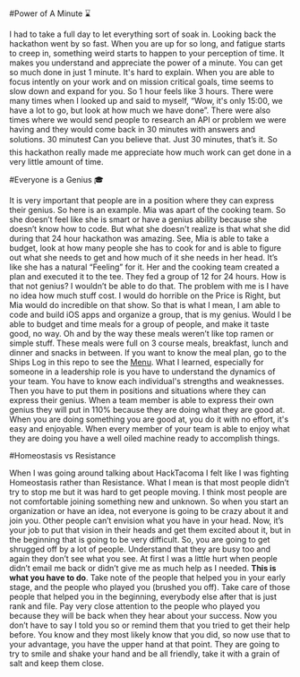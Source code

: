 #Power of A Minute :hourglass:

I had to take a full day to let everything sort of soak in. Looking back the hackathon went by so fast. When you are up for so long, and fatigue starts to creep in, something weird starts to happen to your perception of time. It makes you understand and appreciate the power of a minute. You can get so much done in just 1 minute. It's hard to explain. When you are able to focus intently on your work and on mission critical goals, time seems to slow down and expand for you. So 1 hour feels like 3 hours. There were many times when I looked up and said to myself, “Wow, it's only 15:00, we have a lot to go, but look at how much we have done”. There were also times where we would send people to research an API or problem we were having and they would come back in 30 minutes with answers and solutions. 30 minutes:exclamation: Can you believe that. Just 30 minutes, that’s it. So this hackathon really made me appreciate how much work can get done in a very little amount of time.

#Everyone is a Genius :mortar_board:

It is very important that people are in a position where they can express their genius. So here is an example. Mia was apart of the cooking team. So she doesn’t feel like she is smart or have a genius ability because she doesn’t know how to code. But what she doesn't realize is that what she did during that 24 hour hackathon was amazing. See, Mia is able to take a budget, look at how many people she has to cook for and is able to figure out what she needs to get and how much of it she needs in her head. It’s like she has a natural “Feeling” for it. Her and the cooking team created a plan and executed it to the tee. They fed a group of 12 for 24 hours. How is that not genius? I wouldn’t be able to do that. The problem with me is I have no idea how much stuff cost. I would do horrible on the Price is Right, but Mia would do incredible on that show. So that is what I mean, I am able to code and build iOS apps and organize a group, that is my genius. Would I be able to budget and time meals for a group of people, and make it taste good, no way. Oh and by the way these meals weren’t like top ramen or simple stuff. These meals were full on 3 course meals, breakfast, lunch and dinner and snacks in between. If you want to know the meal plan, go to the Ships Log in this repo to see the [Menu](https://github.com/HackTacoma/Ships-Log/blob/master/Hackathon_1/Menu.md). What I learned, especially for someone in a leadership role is you have to understand the dynamics of your team. You have to know each individual's strengths and weaknesses. Then you have to put them in positions and situations where they can express their genius. When a team member is able to express their own genius they will put in 110% because they are doing what they are good at. When you are doing something you are good at, you do it with no effort, it's easy and enjoyable. When every member of your team is able to enjoy what they are doing you have a well oiled machine ready to accomplish things.   

#Homeostasis vs Resistance

When I was going around talking about HackTacoma I felt like I was fighting Homeostasis rather than Resistance. What I mean is that most people didn’t try to stop me but it was hard to get people moving. I think most people are not comfortable joining something new and unknown. So when you start an organization or have an idea, not everyone is going to be crazy about it and join you. Other people can’t envision what you have in your head. Now, it’s your job to put that vision in their heads and get them excited about it, but in the beginning that is going to be very difficult. So, you are going to get shrugged off by a lot of people. Understand that they are busy too and again they don’t see what you see. At first I was a little hurt when people didn’t email me back or didn’t give me as much help as I needed. **This is what you have to do**. Take note of the people that helped you in your early stage, and the people who played you (brushed you off). Take care of those people that helped you in the beginning, everybody else after that is just rank and file. Pay very close attention to the people who played you because they will be back when they hear about your success. Now you don’t have to say I told you so or remind them that you tried to get their help before. You know and they most likely know that you did, so now use that to your advantage, you have the upper hand at that point. They are going to try to smile and shake your hand and be all friendly, take it with a grain of salt and keep them close.    
